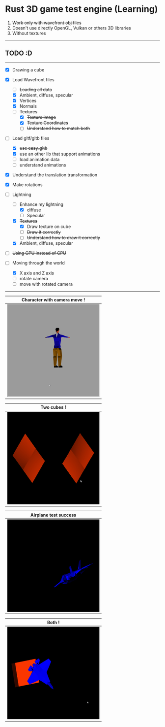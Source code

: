 # Rust 3D game test engine (Learning)

1. ~~Work only with wavefront obj files~~
2. Doesn't use directly OpenGL, Vulkan or others 3D libraries
3. Without textures
----------------------
## TODO :D
----------------------
- [x] Drawing a cube
- [x] Load Wavefront files
    - [ ] ~~Loading all data~~
    - [x] Ambient, diffuse, specular
    - [x] Vertices
    - [x] Normals
    - [ ] ~~Textures~~
        - [x] ~~Texture image~~
        - [x] ~~Texture Coordinates~~
        - [ ] ~~Understand how to match both~~

- [ ] Load gltf/gltb files
    - [x] ~~use easy_gltb~~
    - [x] use an other lib that support animations
    - [ ] load animation data
    - [ ] understand animations

- [x] Understand the translation transformation
- [x] Make rotations

- [ ] Lightning
    - [ ] Enhance my lightning
        - [x] diffuse 
        - [ ] Specular
    - [x] ~~Textures~~
        - [x] Draw texture on cube
        - [ ] ~~Draw it correctly~~
        - [ ] ~~Understand how to draw it correctly~~

    - [x] Ambient, diffuse, specular
    
- [ ] ~~Using GPU instead of CPU~~
- [ ] Moving through the world
    - [x] X axis and Z axis
    - [ ] rotate camera
    - [ ] move with rotated camera
----------------------

| Character with camera move ! |
| ----------- |
| <img height="300" width="300" src="./demos/character_slide.gif"> |

| Two cubes ! |
| ----------- |
| <img height="300" width="300" src="./demos/two_cubes.gif"> |


| Airplane test success |
| ---------------- |
| <img height="300" width="300" src="./demos/airplane_success.gif"> |


| Both ! |
| ----------- |
| <img height="300" width="300" src="./demos/cube_and_airplane.gif"> |

